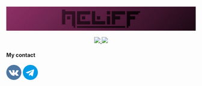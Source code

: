 ![All Text](https://github.com/ncliff-git/screenshots/blob/master/NcliffWallpaper5k_mini.png)

<p align="center">
  <a href="https://github.com/ncliff-git">
    <img height="180em" src="https://github-readme-stats.vercel.app/api?username=ncliff-git&show_icons=true&theme=radical"/>
    <img height="180em" src="https://github-readme-stats.vercel.app/api/top-langs/?username=ncliff-git&layout=compact&theme=radical"/>
  </a>
</p>

#### My contact
[<img src="https://github.com/ncliff-git/screenshots/blob/master/vk.png" width="40">](https://vk.com/m_moonlight_l)
[<img src="https://github.com/ncliff-git/screenshots/blob/master/telegram.png" width="40">](https://t.me/ncliff01)

